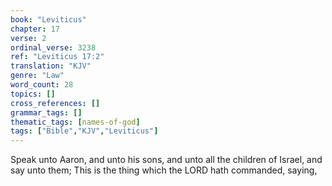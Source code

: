 ```yaml
---
book: "Leviticus"
chapter: 17
verse: 2
ordinal_verse: 3238
ref: "Leviticus 17:2"
translation: "KJV"
genre: "Law"
word_count: 28
topics: []
cross_references: []
grammar_tags: []
thematic_tags: [names-of-god]
tags: ["Bible","KJV","Leviticus"]
---
```

Speak unto Aaron, and unto his sons, and unto all the children of Israel, and say unto them; This is the thing which the LORD hath commanded, saying,
